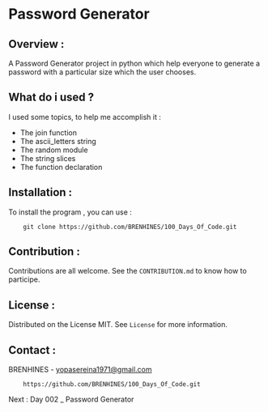 # Password Generator

## Overview :

A Password Generator project in python which help everyone 
to generate a password with a particular size which the user chooses.

## What do i used ?

I used some topics, to help me accomplish it :

- The join function
- The ascii_letters string 
- The random module
- The string slices
- The function declaration

## Installation :

To install the program , you can use :

```git
    git clone https://github.com/BRENHINES/100_Days_Of_Code.git
```

## Contribution :

Contributions are all welcome. See the `CONTRIBUTION.md` to know how to participe.

## License :

Distributed on the License MIT. See `License` for more information.

## Contact :

BRENHINES - yopasereina1971@gmail.com

```git
    https://github.com/BRENHINES/100_Days_Of_Code.git
```
Next : Day 002 _ Password Generator
